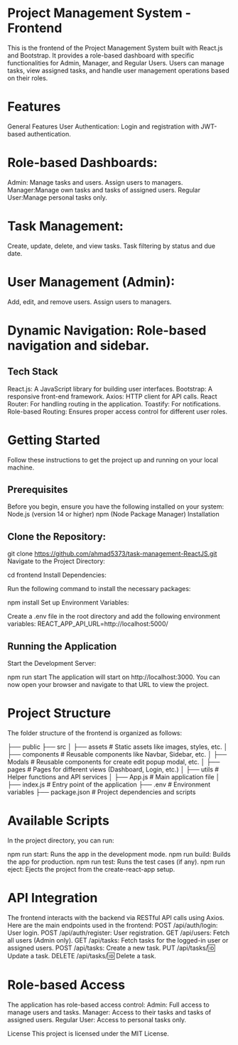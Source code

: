 # Project Management System - Frontend
This is the frontend of the Project Management System built with React.js and Bootstrap. It provides a role-based dashboard with specific functionalities for Admin, Manager, and Regular Users. Users can manage tasks, view assigned tasks, and handle user management operations based on their roles.

# Features
General Features
User Authentication: Login and registration with JWT-based authentication.
 
# Role-based Dashboards:
Admin: Manage tasks and users.
Assign users to managers.
Manager:Manage own tasks and tasks of assigned users.
Regular User:Manage personal tasks only.

# Task Management:
Create, update, delete, and view tasks.
Task filtering by status and due date.

# User Management (Admin):
Add, edit, and remove users.
Assign users to managers.

# Dynamic Navigation: Role-based navigation and sidebar.
## Tech Stack
React.js: A JavaScript library for building user interfaces.
Bootstrap: A responsive front-end framework.
Axios: HTTP client for API calls.
React Router: For handling routing in the application.
Toastify: For notifications.
Role-based Routing: Ensures proper access control for different user roles.

# Getting Started
Follow these instructions to get the project up and running on your local machine.

## Prerequisites
Before you begin, ensure you have the following installed on your system:
Node.js (version 14 or higher)
npm (Node Package Manager)
Installation

## Clone the Repository:
git clone https://github.com/ahmad5373/task-management-ReactJS.git
Navigate to the Project Directory:

cd frontend
Install Dependencies:

Run the following command to install the necessary packages:

npm install
Set up Environment Variables:

Create a .env file in the root directory and add the following environment variables:
REACT_APP_API_URL=http://localhost:5000/

## Running the Application
Start the Development Server:

npm run start
The application will start on http://localhost:3000. You can now open your browser and navigate to that URL to view the project.

# Project Structure
The folder structure of the frontend is organized as follows:

├── public
├── src
│   ├── assets              # Static assets like images, styles, etc.
│   ├── components          # Reusable components like Navbar, Sidebar, etc.
│   ├── Modals              # Reusable components for create edit popup modal, etc.
│   ├── pages               # Pages for different views (Dashboard, Login, etc.)
│   ├── utils               # Helper functions and API services
│   ├── App.js              # Main application file
│   ├── index.js            # Entry point of the application
├── .env                    # Environment variables
├── package.json            # Project dependencies and scripts

# Available Scripts
In the project directory, you can run:

npm run start: Runs the app in the development mode.
npm run build: Builds the app for production.
npm run test: Runs the test cases (if any).
npm run eject: Ejects the project from the create-react-app setup.

# API Integration
The frontend interacts with the backend via RESTful API calls using Axios. Here are the main endpoints used in the frontend:
POST /api/auth/login: User login.
POST /api/auth/register: User registration.
GET /api/users: Fetch all users (Admin only).
GET /api/tasks: Fetch tasks for the logged-in user or assigned users.
POST /api/tasks: Create a new task.
PUT /api/tasks/:id: Update a task.
DELETE /api/tasks/:id: Delete a task.

# Role-based Access
The application has role-based access control:
Admin: Full access to manage users and tasks.
Manager: Access to their tasks and tasks of assigned users.
Regular User: Access to personal tasks only.

License
This project is licensed under the MIT License.
